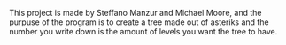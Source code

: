 This project is made by Steffano Manzur and Michael Moore, and the purpuse of the program is to create a tree made out of asteriks and the number you write down is the amount of levels you want the tree to have.
